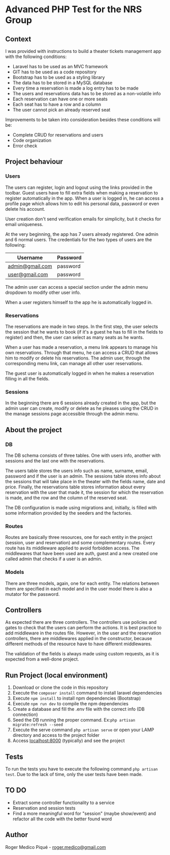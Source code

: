 # Advanced PHP Test for the NRS Group

## Context

I was provided with instructions to build a theater tickets management app
with the following conditions:

 - Laravel has to be used as an MVC framework
 - GIT has to be used as a code repository
 - Bootstrap has to be used as a styling library
 - The data has to be stored in a MySQL database
 - Every time a reservation is made a log entry has to be made
 - The users and reservations data has to be stored as a non-volatile info
 - Each reservation can have one or more seats
 - Each seat has to have a row and a column
 - The user cannot pick an already reserved seat

Improvements to be taken into consideration besides these conditions will be:
 - Complete CRUD for reservations and users
 - Code organization
 - Error check

## Project behaviour

### Users

The users can register, login and logout using the links provided in the toolbar.
Guest users have to fill extra fields when making a reservation to register automatically
in the app. When a user is logged in, he can access a profile page which allows him to
edit his personal data, password or even delete his account.

User creation don't send verification emails for simplicity, but it checks for email uniqueness.

At the very beginning, the app has 7 users already registered. One admin and 6 normal users.
The credentials for the two types of users are the following:

| Username        | Password |
|-----------------|----------|
| admin@gmail.com | password |
| user@gmail.com  | password |

The admin user can access a special section under the admin menu dropdown to modify other user info.

When a user registers himself to the app he is automatically logged in.

### Reservations

The reservations are made in two steps. In the first step, the user selects the session that
he wants to book (if it's a guest he has to fill in the fields to register)
and then, the user can select as many seats as he wants.

When a user has made a reservation, a menu link appears to manage his own reservations.
Through that menu, he can access a CRUD that allows him to modify or delete his reservations.
The admin user, through the corresponding menu link, can manage all other user reservations.

The guest user is automatically logged in when he makes a reservation filling in all the fields.

### Sessions

In the beginning there are 6 sessions already created in the app, but the admin user can create, 
modify or delete as he pleases using the CRUD in the manage sessions page accessible through
the admin menu.

## About the project 

### DB

The DB schema consists of three tables. One with users info, another with
sessions and the last one with the reservations.

The users table stores the users info such as name, surname, email, password and
if the user is an admin. The sessions table stores info about the sessions that will take place
in the theater with the fields name, date and price. Finally, the reservations table
stores information about every reservation with the user that made it, the session
for which the reservation is made, and the row and the column of the reserved seat.

The DB configuration is made using migrations and, initially, is filled
with some information provided by the seeders and the factories.

### Routes

Routes are basically three resources, one for each entity in the project (session, user and reservation)
and some complementary routes. Every route has its middleware applied to avoid forbidden access.
The middlewares that have been used are auth, guest and a new created one called admin that checks if a user is an admin.

### Models

There are three models, again, one for each entity. The relations between them are specified in each model
and in the user model there is also a mutator for the password.

## Controllers

As expected there are three controllers. The controllers use policies and gates to 
check that the users can perform the actions. It is best practice to add middleware in the
routes file. However, in the user and the reservation controllers, there are middlewares applied in 
the constructor, because different methods of the resource have to have different middlewares.

The validation of the fields is always made using custom requests, as it is expected from a well-done project.

## Run Project (local environment)

1. Download or clone the code in this repository
2. Execute the ``composer install`` command to install laravel dependencies
3. Execute ``npm install`` to install npm dependencies (Bootstrap)
4. Execute ``npm run dev`` to compile the npm dependencies
5. Create a database and fill the .env file with the correct info (DB connection)
6. Seed the DB running the proper command. Ex:``php artisan migrate:refresh --seed``
7. Execute the serve command ``php artisan serve`` or open your LAMP directory and access to the project folder
8. Access [localhost:8000](http://localhost:8000) (typically) and see the project

## Tests

To run the tests you have to execute the following command ``php artisan test``.
Due to the lack of time, only the user tests have been made.

## TO DO

 - Extract some controller functionality to a service
 - Reservation and session tests
 - Find a more meaningful word for "session" (maybe show/event) and refactor all the code with the better found word

## Author

Roger Medico Piqué - [roger.medico@gmail.com](mailto:roger.medico@gmail.com)
